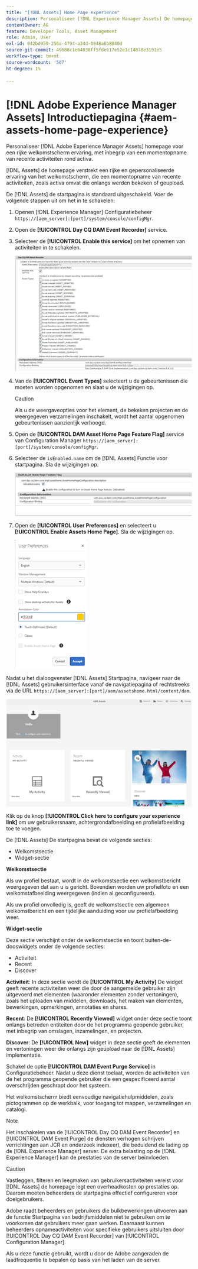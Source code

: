 ```yaml
---
title: "[!DNL Assets] Home Page experience"
description: Personaliseer [!DNL Experience Manager Assets] De homepage voor een rijke het ontvangen het schermervaring, met inbegrip van een momentopname van recente activiteiten rond activa.
contentOwner: AG
feature: Developer Tools, Asset Management
role: Admin, User
exl-id: 042bd959-256a-4794-a34d-0848a6b8840d
source-git-commit: 49688c1e64038ff5fde617e52e1c14878e3191e5
workflow-type: tm+mt
source-wordcount: '507'
ht-degree: 1%

---
```


# [!DNL Adobe Experience Manager Assets] Introductiepagina {#aem-assets-home-page-experience}

Personaliseer [!DNL Adobe Experience Manager Assets] homepage voor een rijke welkomstscherm ervaring, met inbegrip van een momentopname van recente activiteiten rond activa.

[!DNL Assets] de homepage verstrekt een rijke en gepersonaliseerde ervaring van het welkomstscherm, die een momentopname van recente activiteiten, zoals activa omvat die onlangs werden bekeken of geupload.

De [!DNL Assets] de startpagina is standaard uitgeschakeld. Voer de volgende stappen uit om het in te schakelen:

1. Openen [!DNL Experience Manager] Configuratiebeheer `https://[aem_server]:[port]/system/console/configMgr`.
1. Open de **[!UICONTROL Day CQ DAM Event Recorder]** service.
1. Selecteer de **[!UICONTROL Enable this service]** om het opnemen van activiteiten in te schakelen.

   ![chlimage_1-250](assets/chlimage_1-250.png)

1. Van de **[!UICONTROL Event Types]** selecteert u de gebeurtenissen die moeten worden opgenomen en slaat u de wijzigingen op.

   >[!CAUTION]
   >
   >Als u de weergaveopties voor het element, de bekeken projecten en de weergegeven verzamelingen inschakelt, wordt het aantal opgenomen gebeurtenissen aanzienlijk verhoogd.

1. Open de **[!UICONTROL DAM Asset Home Page Feature Flag]** service van Configuration Manager `https://[aem_server]:[port]/system/console/configMgr`.
1. Selecteer de `isEnabled.name` om de [!DNL Assets] Functie voor startpagina. Sla de wijzigingen op.

   ![chlimage_1-251](assets/chlimage_1-251.png)

1. Open de **[!UICONTROL User Preferences]** en selecteert u **[!UICONTROL Enable Assets Home Page]**. Sla de wijzigingen op.

   ![De elementenstartpagina inschakelen in het dialoogvenster Gebruikersvoorkeuren](assets/Annotation-color.png)

Nadat u het dialoogvenster [!DNL Assets] Startpagina, navigeer naar de [!DNL Assets] gebruikersinterface vanaf de navigatiepagina of rechtstreeks via de URL `https://[aem_server]:[port]/aem/assetshome.html/content/dam`.

![ervaringskoppeling configureren in de gebruikersinterface voor middelen](assets/config-experience-link.png)

Klik op de knop **[!UICONTROL Click here to configure your experience link]** om uw gebruikersnaam, achtergrondafbeelding en profielafbeelding toe te voegen.

De [!DNL Assets] De startpagina bevat de volgende secties:

* Welkomstsectie
* Widget-sectie

**Welkomstsectie**

Als uw profiel bestaat, wordt in de welkomstsectie een welkomstbericht weergegeven dat aan u is gericht. Bovendien worden uw profielfoto en een welkomstafbeelding weergegeven (indien al geconfigureerd).

Als uw profiel onvolledig is, geeft de welkomstsectie een algemeen welkomstbericht en een tijdelijke aanduiding voor uw profielafbeelding weer.

**Widget-sectie**

Deze sectie verschijnt onder de welkomstsectie en toont buiten-de-dooswidgets onder de volgende secties:

* Activiteit
* Recent
* Discover

**Activiteit**: In deze sectie wordt de **[!UICONTROL My Activity]** De widget geeft recente activiteiten weer die door de aangemelde gebruiker zijn uitgevoerd met elementen (waaronder elementen zonder vertoningen), zoals het uploaden van middelen, downloads, het maken van elementen, bewerkingen, opmerkingen, annotaties en shares.

**Recent**: De **[!UICONTROL Recently Viewed]** widget onder deze sectie toont onlangs betreden entiteiten door de het programma geopende gebruiker, met inbegrip van omslagen, inzamelingen, en projecten.

**Discover**: De **[!UICONTROL New]** widget in deze sectie geeft de elementen en vertoningen weer die onlangs zijn geüpload naar de [!DNL Assets] implementatie.

Schakel de optie **[!UICONTROL DAM Event Purge Service]** in Configuratiebeheer. Nadat u deze dienst toelaat, worden de activiteiten van de het programma geopende gebruiker die een gespecificeerd aantal overschrijden geschrapt door het systeem.

Het welkomstscherm biedt eenvoudige navigatiehulpmiddelen, zoals pictogrammen op de werkbalk, voor toegang tot mappen, verzamelingen en catalogi.

>[!NOTE]
>
>Het inschakelen van de [!UICONTROL Day CQ DAM Event Recorder] en [!UICONTROL DAM Event Purge] de diensten verhogen schrijven verrichtingen aan JCR en onderzoek indexeert, die beduidend de lading op de [!DNL Experience Manager] server. De extra belasting op de [!DNL Experience Manager] kan de prestaties van de server beïnvloeden.

>[!CAUTION]
>
>Vastleggen, filteren en leegmaken van gebruikersactiviteiten vereist voor [!DNL Assets] de homepage legt een overheadkosten op prestaties op. Daarom moeten beheerders de startpagina effectief configureren voor doelgebruikers.
>
>Adobe raadt beheerders en gebruikers die bulkbewerkingen uitvoeren aan de functie Startpagina van bedrijfsmiddelen niet te gebruiken om te voorkomen dat gebruikers meer gaan werken. Daarnaast kunnen beheerders opnameactiviteiten voor specifieke gebruikers uitsluiten door [!UICONTROL Day CQ DAM Event Recorder] van [!UICONTROL Configuration Manager].
>
>Als u deze functie gebruikt, wordt u door de Adobe aangeraden de laadfrequentie te bepalen op basis van het laden van de server.
